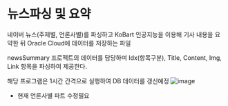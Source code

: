 # 뉴스파싱 및 요약

네이버 뉴스(주제별, 언론사별)를 파싱하고 KoBart 인공지능을 이용해 기사 내용을 요약한 뒤 Oracle Cloud에 데이터를 저장하는 파일

newsSummary 프로젝트의 데이터를 담당하며
Idx(항목구분), Title, Content, Img, Link 항목을 파싱하여 제공한다.

해당 프로그램은 1시간 간격으로 실행하여 DB 데이터를 갱신예정
![image](https://github.com/akdlcnd0994/newsParserKoBART/assets/28687142/dc35dcb7-ccab-481b-94bb-df706b113a9a)




- 현재 언론사별 파트 수정필요
